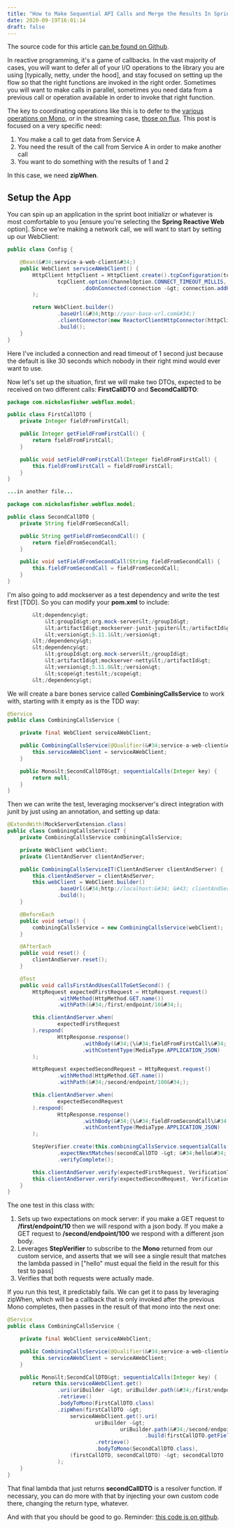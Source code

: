 ```yaml
---
title: "How to Make Sequential API Calls and Merge the Results In Spring Boot Webflux"
date: 2020-09-19T16:01:14
draft: false
---
```


The source code for this article [can be found on Github](https://github.com/nfisher23/reactive-programming-webflux/tree/master/api-calls-and-resilience).

In reactive programming, it&#39;s a game of callbacks. In the vast majority of cases, you will want to defer all of your I/O operations to the library you are using \[typically, netty, under the hood\], and stay focused on setting up the flow so that the right functions are invoked in the right order. Sometimes you will want to make calls in parallel, sometimes you need data from a previous call or operation available in order to invoke that right function.

The key to coordinating operations like this is to defer to the [various operations on Mono](https://projectreactor.io/docs/core/release/api/reactor/core/publisher/Mono.html), or in the streaming case, [those on flux](https://projectreactor.io/docs/core/release/api/reactor/core/publisher/Flux.html). This post is focused on a very specific need:

1. You make a call to get data from Service A
2. You need the result of the call from Service A in order to make another call
3. You want to do something with the results of 1 and 2

In this case, we need **zipWhen**.

## Setup the App

You can spin up an application in the sprint boot initializr or whatever is most comfortable to you \[ensure you&#39;re selecting the **Spring Reactive Web** option\]. Since we&#39;re making a network call, we will want to start by setting up our WebClient:

```java
public class Config {

    @Bean(&#34;service-a-web-client&#34;)
    public WebClient serviceAWebClient() {
        HttpClient httpClient = HttpClient.create().tcpConfiguration(tcpClient -&gt;
                tcpClient.option(ChannelOption.CONNECT_TIMEOUT_MILLIS, 1000)
                        .doOnConnected(connection -&gt; connection.addHandlerLast(new ReadTimeoutHandler(1000, TimeUnit.MILLISECONDS)))
        );

        return WebClient.builder()
                .baseUrl(&#34;http://your-base-url.com&#34;)
                .clientConnector(new ReactorClientHttpConnector(httpClient))
                .build();
    }
}

```

Here I&#39;ve included a connection and read timeout of 1 second just because the default is like 30 seconds which nobody in their right mind would ever want to use.

Now let&#39;s set up the situation, first we will make two DTOs, expected to be received on two different calls: **FirstCallDTO** and **SecondCallDTO**:

```java
package com.nickolasfisher.webflux.model;

public class FirstCallDTO {
    private Integer fieldFromFirstCall;

    public Integer getFieldFromFirstCall() {
        return fieldFromFirstCall;
    }

    public void setFieldFromFirstCall(Integer fieldFromFirstCall) {
        this.fieldFromFirstCall = fieldFromFirstCall;
    }
}

...in another file...

package com.nickolasfisher.webflux.model;

public class SecondCallDTO {
    private String fieldFromSecondCall;

    public String getFieldFromSecondCall() {
        return fieldFromSecondCall;
    }

    public void setFieldFromSecondCall(String fieldFromSecondCall) {
        this.fieldFromSecondCall = fieldFromSecondCall;
    }
}

```

I&#39;m also going to add mockserver as a test dependency and write the test first \[TDD\]. So you can modify your **pom.xml** to include:

```java
        &lt;dependency&gt;
            &lt;groupId&gt;org.mock-server&lt;/groupId&gt;
            &lt;artifactId&gt;mockserver-junit-jupiter&lt;/artifactId&gt;
            &lt;version&gt;5.11.1&lt;/version&gt;
        &lt;/dependency&gt;
        &lt;dependency&gt;
            &lt;groupId&gt;org.mock-server&lt;/groupId&gt;
            &lt;artifactId&gt;mockserver-netty&lt;/artifactId&gt;
            &lt;version&gt;5.11.0&lt;/version&gt;
            &lt;scope&gt;test&lt;/scope&gt;
        &lt;/dependency&gt;

```

We will create a bare bones service called **CombiningCallsService** to work with, starting with it empty as is the TDD way:

```java
@Service
public class CombiningCallsService {

    private final WebClient serviceAWebClient;

    public CombiningCallsService(@Qualifier(&#34;service-a-web-client&#34;) WebClient serviceAWebClient) {
        this.serviceAWebClient = serviceAWebClient;
    }

    public Mono&lt;SecondCallDTO&gt; sequentialCalls(Integer key) {
        return null;
    }
}

```

Then we can write the test, leveraging mockserver&#39;s direct integration with junit by just using an annotation, and setting up data:

```java
@ExtendWith(MockServerExtension.class)
public class CombiningCallsServiceIT {
    private CombiningCallsService combiningCallsService;

    private WebClient webClient;
    private ClientAndServer clientAndServer;

    public CombiningCallsServiceIT(ClientAndServer clientAndServer) {
        this.clientAndServer = clientAndServer;
        this.webClient = WebClient.builder()
                .baseUrl(&#34;http://localhost:&#34; &#43; clientAndServer.getPort())
                .build();
    }

    @BeforeEach
    public void setup() {
        combiningCallsService = new CombiningCallsService(webClient);
    }

    @AfterEach
    public void reset() {
        clientAndServer.reset();
    }

    @Test
    public void callsFirstAndUsesCallToGetSecond() {
        HttpRequest expectedFirstRequest = HttpRequest.request()
                .withMethod(HttpMethod.GET.name())
                .withPath(&#34;/first/endpoint/10&#34;);

        this.clientAndServer.when(
                expectedFirstRequest
        ).respond(
                HttpResponse.response()
                        .withBody(&#34;{\&#34;fieldFromFirstCall\&#34;: 100}&#34;)
                        .withContentType(MediaType.APPLICATION_JSON)
        );

        HttpRequest expectedSecondRequest = HttpRequest.request()
                .withMethod(HttpMethod.GET.name())
                .withPath(&#34;/second/endpoint/100&#34;);

        this.clientAndServer.when(
                expectedSecondRequest
        ).respond(
                HttpResponse.response()
                        .withBody(&#34;{\&#34;fieldFromSecondCall\&#34;: \&#34;hello\&#34;}&#34;)
                        .withContentType(MediaType.APPLICATION_JSON)
        );

        StepVerifier.create(this.combiningCallsService.sequentialCalls(10))
                .expectNextMatches(secondCallDTO -&gt; &#34;hello&#34;.equals(secondCallDTO.getFieldFromSecondCall()))
                .verifyComplete();

        this.clientAndServer.verify(expectedFirstRequest, VerificationTimes.once());
        this.clientAndServer.verify(expectedSecondRequest, VerificationTimes.once());
    }
}

```

The one test in this class with:

1. Sets up two expectations on mock server: if you make a GET request to **/first/endpoint/10** then we will respond with a json body. If you make a GET request to **/second/endpoint/100** we respond with a different json body.
2. Leverages **StepVerifier** to subscribe to the **Mono** returned from our custom service, and asserts that we will see a single result that matches the lambda passed in \[&#34;hello&#34; must equal the field in the result for this test to pass\]
3. Verifies that both requests were actually made.


If you run this test, it predictably fails. We can get it to pass by leveraging zipWhen, which will be a callback that is only invoked after the previous Mono completes, then passes in the result of that mono into the next one:

```java
@Service
public class CombiningCallsService {

    private final WebClient serviceAWebClient;

    public CombiningCallsService(@Qualifier(&#34;service-a-web-client&#34;) WebClient serviceAWebClient) {
        this.serviceAWebClient = serviceAWebClient;
    }

    public Mono&lt;SecondCallDTO&gt; sequentialCalls(Integer key) {
        return this.serviceAWebClient.get()
                .uri(uriBuilder -&gt; uriBuilder.path(&#34;/first/endpoint/{param}&#34;).build(key))
                .retrieve()
                .bodyToMono(FirstCallDTO.class)
                .zipWhen(firstCallDTO -&gt;
                    serviceAWebClient.get().uri(
                            uriBuilder -&gt;
                                    uriBuilder.path(&#34;/second/endpoint/{param}&#34;)
                                            .build(firstCallDTO.getFieldFromFirstCall()))
                            .retrieve()
                            .bodyToMono(SecondCallDTO.class),
                    (firstCallDTO, secondCallDTO) -&gt; secondCallDTO
                );
    }
}

```

That final lambda that just returns **secondCallDTO** is a resolver function. If necessary, you can do more with that by injecting your own custom code there, changing the return type, whatever.

And with that you should be good to go. Reminder: [this code is on github](https://github.com/nfisher23/reactive-programming-webflux/tree/master/api-calls-and-resilience).
